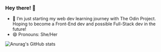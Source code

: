 ### Hey there! 👋

<!--
**Ashb33/Ashb33** is a ✨ _special_ ✨ repository because its `README.md` (this file) appears on your GitHub profile.

Here are some ideas to get you started:

- 🔭 I’m currently working...
- 👯 I’m looking to collaborate on ...
- 🤔 I’m looking for help with ...
- 💬 Ask me about ...
- 📫 How to reach me: ...
- ⚡ Fun fact: ...
-->

- 🌱 I’m just starting my web dev learning journey with The Odin Project. Hoping to become a Front-End dev and possible Full-Stack dev in the future!
- 😄 Pronouns: She/Her

![Anurag's GitHub stats](https://github-readme-stats.vercel.app/api?username=Ashb33&show_icons=true&theme=radical)
